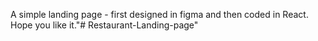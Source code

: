 A simple landing page - first designed in figma and then coded in React. Hope you like it."# Restaurant-Landing-page" 
